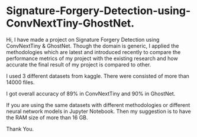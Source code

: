 # Signature-Forgery-Detection-using-ConvNextTiny-GhostNet.
Hi, I have made a project on Signature Forgery Detection using ConvNextTiny &amp; GhostNet. Though the domain is generic, I applied the methodologies which are latest and introduced recently to compare the performance metrics of my project with the existing research and how accurate the final result of my project is compared to other.  

I used 3 different datasets from kaggle. There were consisted of more than 14000 files.

I got overall accuracy of 89% in ConvNextTiny and 90% in GhostNet.

If you are using the same datasets with different methodologies or different neural network models in Jupyter Notebook. Then my suggestion is to have the RAM size of more than 16 GB.

Thank You.
